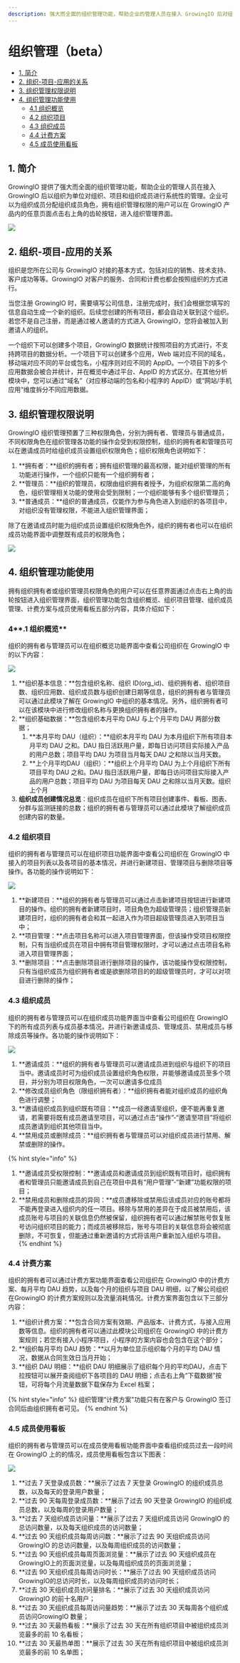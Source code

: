 ```yaml
---
description: 强大而全面的组织管理功能，帮助企业的管理人员在接入 GrowingIO 后对组织、项目和组织成员进行系统性的管理。
---
```


# 组织管理（beta）

* [1. 简介](organizations-management.md#1-jian-jie)
* [2. 组织-项目-应用的关系](organizations-management.md#2-zu-zhi-xiang-mu-ying-yong-de-guan-xi)
* [3. 组织管理权限说明](organizations-management.md#3-zu-zhi-guan-li-quan-xian-shuo-ming)
* [4. 组织管理功能使用](organizations-management.md#4-zu-zhi-guan-li-gong-neng-shi-yong)
  * [4.1 组织概览](organizations-management.md#41-zu-zhi-gai-lan)
  * [4.2 组织项目](organizations-management.md#42-zu-zhi-xiang-mu)
  * [4.3 组织成员](organizations-management.md#43-zu-zhi-cheng-yuan)
  * [4.4 计费方案](organizations-management.md#44-ji-fei-fang-an)
  * [4.5 成员使用看板](organizations-management.md#45-cheng-yuan-shi-yong-kan-ban)

## **1. 简介**

GrowingIO 提供了强大而全面的组织管理功能，帮助企业的管理人员在接入 GrowingIO 后以组织为单位对组织、项目和组织成员进行系统性的管理。企业可以为组织成员分配组织成员角色，拥有组织管理权限的用户可以在 GrowingIO 产品内的任意页面点击右上角的齿轮按钮，进入组织管理界面。

![](https://lh4.googleusercontent.com/iozDX4uIbEDXSK9dEvyC_JAlpna7T30RCESTLzMAxg_Gu_IYDhszxFC6oPO2_dTUmf3E4NbFp-rYyI4-sAsAU8RWe5T4ikH_CgUsEAutpjUuiTHpmTkx8vcUfEgOQ-n4lr90mP2m)

## **2. 组织-项目-应用的关系**

组织是您所在公司与 GrowingIO 对接的基本方式，包括对应的销售、技术支持、客户成功等等。GrowingIO 对客户的服务、合同和计费也都会按照组织的方式进行。

当您注册 GrowingIO 时，需要填写公司信息，注册完成时，我们会根据您填写的信息自动生成一个新的组织。后续您创建的所有项目，都会自动关联到这个组织。若您不是自己注册，而是通过被人邀请的方式进入 GrowingIO，您将会被加入到邀请人的组织。

一个组织下可以创建多个项目，GrowingIO 数据统计按照项目的方式进行，不支持跨项目的数据分析。一个项目下可以创建多个应用，Web 端对应不同的域名，移动端对应不同的平台或包名，小程序则对应不同的 AppID。一个项目下的多个应用数据会被合并统计，并在概览中通过平台、AppID 的方式区分。在其他分析模块中，您可以通过“域名”（对应移动端的包名和小程序的 AppID）或“网站/手机应用“维度拆分不同应用数据。

## **3. 组织管理权限说明**

GrowingIO 组织管理预置了三种权限角色，分别为拥有者、管理员与普通成员，不同权限角色在组织管理各功能的操作会受到权限控制，组织的拥有者和管理员可以在邀请成员时给组织成员设置组织权限角色；组织权限角色说明如下：

1. **拥有者：**组织的拥有者；拥有组织管理的最高权限，能对组织管理的所有功能进行操作，一个组织只能有一个组织拥有者；
2. **管理员：**组织的管理员，权限由组织拥有者授予，为组织权限第二高的角色，组织管理相关功能的使用会受到限制；一个组织能够有多个组织管理员；
3. **普通成员：**组织的普通成员，仅能作为参与角色进入到组织的各项目中，对组织没有管理权限，不能进入组织管理界面；

除了在邀请成员时能为组织成员设置组织权限角色外，组织的拥有者也可以在组织成员功能界面中调整既有成员的权限角色；

![](../.gitbook/assets/image%20%28211%29.png)

## **4. 组织管理功能使用**

拥有组织拥有者或组织管理员权限角色的用户可以在任意界面通过点击右上角的齿轮按钮进入组织管理界面，组织管理功能包含组织概览、组织项目管理、组织成员管理、计费方案与成员使用看板五部分内容，具体介绍如下：

### 4**.1 组织概览**

组织的拥有者与管理员可以在组织概览功能界面中查看公司组织在 GrowingIO 中的以下内容：

![](https://lh3.googleusercontent.com/bCnKToPxAGhSMTP_LuVYhhpsIk4T1Vd11qOEnHE5_8_-C8VtKJ42DklDPeRTCj88F9hurtzoNcjNkuxGq_hLCrE5pAE_9dH0FmCdXIb5icYSTz-rZRNeeP49liKcYC72PAU3IsB2)

1. **组织基本信息：**包含组织名称、组织 ID\(org\_id\)、组织拥有者、组织项目数、组织应用数、组织成员数与组织创建日期等信息，组织的拥有者与管理员可以通过此模块了解在 GrowingIO 中组织的基本情况。另外，组织拥有者可以在该模块中进行修改组织名称与更换组织拥有者的操作。
2. **组织基础数据：**包含组织本月平均 DAU 与上个月平均 DAU 两部分数据；
   1. **本月平均 DAU（组织）：**组织本月平均 DAU 为本月组织下所有项目本月平均 DAU 之和。DAU 指日活跃用户量，即每日访问项目实际接入产品的用户总数；项目平均 DAU 为项目当月每天 DAU 之和除以当月天数。
   2. **上个月平均DAU（组织）：**组织上个月平均 DAU 为上个月组织下所有项目平均 DAU 之和。DAU 指日活跃用户量，即每日访问项目实际接入产品的用户总数；项目平均 DAU 为项目每天 DAU 之和除以当月天数。组织上个月
3. **组织成员创建情况总览**：组织成员在组织下所有项目创建事件、看板、图表、分群与监测链接的总数；组织的拥有者与管理员可以通过此模块了解组织成员创建内容的数量。

### **4.2 组织项目**

组织的拥有者与管理员可以在组织项目功能界面中查看公司组织在 GrowingIO 中接入的项目列表以及各项目的基本情况，并进行新建项目、管理项目与删除项目等操作。各功能的操作说明如下：

![](https://lh6.googleusercontent.com/HqKWztRHe5all70MUPpsXLIFjP3ZW1oa3u3BRU1pIMgOwL2Am1mJRVdS9A2MlkLaHt48Oy23ms6exx6kwi8ea_md6MZG1yoFelx2Yx_lV73Z96AhpjRu8kMhwL5AfwGw8BkuHXzH)

1. **新建项目：**组织的拥有者与管理员可以通过点击新建项目按钮进行新建项目的操作。组织的拥有者新建项目时，项目角色为超级管理员；组织管理员新建项目时，组织的拥有者会和其一起进入作为项目超级管理员进入到项目当中；
2. **项目管理：**点击项目名称可以进入项目管理界面，但该操作受项目权限控制，只有当组织成员在项目中拥有项目管理权限时，才可以通过点击项目名称进入项目管理界面；
3. **删除项目：**点击删除项目进行删除项目的操作，该功能操作受权限控制，只有当组织成员为组织拥有者或是欲删除项目的的超级管理员时，才可以对项目进行删除的操作；

### **4.3 组织成员**

组织的拥有者与管理员可以在组织成员功能界面当中查看公司组织在 GrowingIO 下的所有成员列表与成员基本情况，并进行新邀请成员、管理成员、禁用成员与移除成员等操作。各功能的操作说明如下：

![](https://lh4.googleusercontent.com/50mazhZDnokLRSP2-BcSVRG8OxaqcbuZOFjW1Jv8i4hLjkimeDeReFEgLOXo2Y5xQm6i83ErDOq0znt6efHSPSPKJLF9S7HQQqzjxWqX7Vhd1I3vYPhEvfpsDiZW0GSs8q7KfEFU)

1. **邀请成员：**组织的拥有者与管理员可以邀请成员进到组织与组织下的项目当中。邀请成员时可为组织成员设置组织角色权限，并能够邀请成员至多个项目，并分别为项目权限角色，一次可以邀请多位成员
2. **修改成员组织角色（限组织拥有者）：**组织拥有者能对组织成员的组织角色进行调整；
3. **邀请组织成员到组织既有项目：**成员一经邀请至组织，便不能再重复邀请，若需要将既有成员邀请至项目，可以通过点击“操作”-“邀请至项目”将组织成员邀请到组织其他项目当中。
4. **禁用成员或删除成员：**组织拥有者与管理员可以对组织成员进行禁用、解禁或删除的操作。

{% hint style="info" %}
1. **邀请成员受权限控制：**邀请成员和邀请成员到组织既有项目时，组织拥有者和管理员只能邀请成员到自己在项目中具有“用户管理”-“新建”功能权限的项目；
2. **禁用成员和删除成员的异同：**成员遭移除或禁用后该成员对应的账号都将不能再登录进入组织内的任一项目。移除与禁用的差异在于成员被禁用后，该成员账号与项目的关联信息仍然被保留，组织拥有者可以通过解禁账号恢复账号访问组织项目的能力；而成员被移除后，账号与项目的关联信息将会被彻底删除，不可恢复，但能通过重新邀请的方式将该用户重新加入组织与项目。
{% endhint %}

### **4.4 计费方案**

组织的拥有者可以通过计费方案功能界面查看公司组织在 GrowingIO 中的计费方案、每月平均 DAU 趋势，以及每个月的组织与项目 DAU 明细，以了解公司组织在GrowingIO 的计费方案规则以及流量消耗情况。计费方案界面包含以下三部分内容：

1. **组织计费方案：**包含合同方案有效期、产品版本、计费方式，与接入应用数等信息。组织的拥有者可以通过此模块公司组织在 GrowingIO 中的计费方案规则；若您有接入小程序项目，小程序的方案内容也会包含在这个部分；
2. **组织每月平均 DAU 趋势：**以月为单位显示组织每个月的平均 DAU 情况，数据从合同生效日当月开始；
3. **组织 DAU 明细：**组织 DAU 明细展示了组织每个月的平均DAU，点击下拉按钮可以展开查阅组织下各项目的 DAU 明细；点击右上角“下载数据”按钮，可将每个月流量数据下载保存为 Excel 档案；

{% hint style="info" %}
组织管理“计费方案"功能只有在客户与 GrowingIO 签订合同后由组织拥有者可见。
{% endhint %}

### **4.5 成员使用看板**

组织的拥有者与管理员可以在成员使用看板功能界面中查看组织成员过去一段时间在 GrowingIO 上的的情况，成员使用看板包含以下图表：

![](https://lh4.googleusercontent.com/yY0JvhiBG0wHEoGyPjS-1UAjL61_o40hVZuBCkcsZCH58CAaNVgZZD4QB-n4gWc4yHxH4fi2INIAb_2d1F5koHoLY86HxDopfEjLM9lVAWOkx4H2xK8j2iC79crH8gjKEscZuCvK)

1. **过去 7 天登录成员数：**展示了过去 7 天登录 GrowingIO 的组织成员总数，以及每天的登录用户数量；
2. **过去 90 天每周登录成员数：**展示了过去 90 天登录 GrowingIO 的组织成员总数，以及每周的登录用户数量；
3. **过去 7 天组织成员访问量：**展示了过去 7 天组织成员访问 GrowingIO 的总访问数量，以及每天组织成员的访问数量；
4. **过去 90 天组织成员每周访问数：**展示了过去 90 天组织成员访问 GrowingIO 的总访问数量，以及每周组织成员的访问数量；
5. **过去 90 天组织成员每周页面浏览量：**展示了过去 90 天组织成员在 GrowingIO上的页面浏览量，以及每周组织成员的页面浏览量；
6. **过去 90 天组织成员每周访问时长：**展示了过去 90 天组织成员访问 GrowingIO的总访问时长，以及每周组织成员的访问时长；
7. **过去 30 天组织成员访问量排名：**展示了过去 30 天组织成员访问 GrowingIO 的前十名用户；
8. **过去 30 天组织成员每周访问量趋势：**展示了过去 30 天每周各个组织成员访问GrowingIO 数量；
9. **过去 30 天最热看板：**展示了过去 30 天在所有组织项目中被组织成员浏览最多的前 10 名看板；
10. **过去 30 天最热单图：**展示了过去 30 天在所有组织项目中被组织成员浏览最多的前 10 名单图；

  

  


